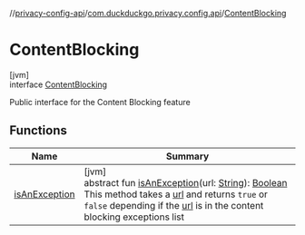 //[privacy-config-api](../../../index.md)/[com.duckduckgo.privacy.config.api](../index.md)/[ContentBlocking](index.md)

# ContentBlocking

[jvm]\
interface [ContentBlocking](index.md)

Public interface for the Content Blocking feature

## Functions

| Name | Summary |
|---|---|
| [isAnException](is-an-exception.md) | [jvm]<br>abstract fun [isAnException](is-an-exception.md)(url: [String](https://kotlinlang.org/api/latest/jvm/stdlib/kotlin/-string/index.html)): [Boolean](https://kotlinlang.org/api/latest/jvm/stdlib/kotlin/-boolean/index.html)<br>This method takes a [url](is-an-exception.md) and returns `true` or `false` depending if the [url](is-an-exception.md) is in the content blocking exceptions list |

